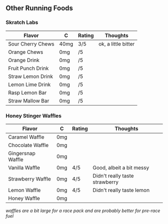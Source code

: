 
## Other Running Foods

### Skratch Labs
| Flavor | C | Rating | Thoughts |
|--------|---|--------|----------|
| Sour Cherry Chews | 40mg | 3/5 | ok, a little bitter |
| Orange Chews | 0mg | /5 |  |
| Orange Drink | 0mg | /5 |  |
| Fruit Punch Drink | 0mg | /5 |  |
| Straw Lemon Drink | 0mg | /5 |  |
| Lemon Lime Drink | 0mg | /5 |  |
| Rasp Lemon Bar | 0mg | /5 |  |
| Straw Mallow Bar | 0mg | /5 |  |

### Honey Stinger Waffles
| Flavor | C  | Rating | Thoughts |
|--------|----|--------|----------|
| Caramel Waffle | 0mg | | |
| Chocolate Waffle | 0mg | | |
| Gingersnap Waffle | 0mg | | |
| Vanilla Waffle | 0mg | 4/5 | Good, albeit a bit messy |
| Strawberry Waffle | 0mg | 4/5 | Didn't really taste strawberry |
| Lemon Waffle | 0mg | 4/5 | Didn't really taste lemon |
| Honey Waffle | 0mg | | |

*waffles are a bit large for a race pack and are probably better for pre-race fuel*
